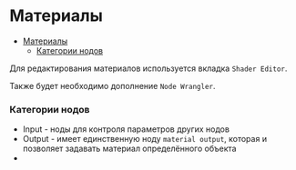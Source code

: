 # Материалы

- [Материалы](#материалы)
    - [Категории нодов](#категории-нодов)

Для редактирования материалов используется вкладка `Shader Editor`.

Также будет необходимо дополнение `Node Wrangler`.

### Категории нодов

- Input - ноды для контроля параметров других нодов
- Output - имеет единственную ноду `material output`, которая и позволяет задавать материал определённого объекта
-  
